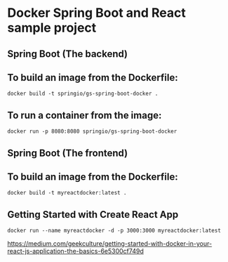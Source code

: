 # Docker Spring Boot and React sample project

## Spring Boot (The backend)
## To build an image from the Dockerfile: 
`docker build -t springio/gs-spring-boot-docker .`

## To run a container from the image:
`docker run -p 8080:8080 springio/gs-spring-boot-docker`


## Spring Boot (The frontend)
## To build an image from the Dockerfile:
`docker build -t myreactdocker:latest .`

## Getting Started with Create React App
`docker run --name myreactdocker -d -p 3000:3000 myreactdocker:latest`

https://medium.com/geekculture/getting-started-with-docker-in-your-react-js-application-the-basics-6e5300cf749d